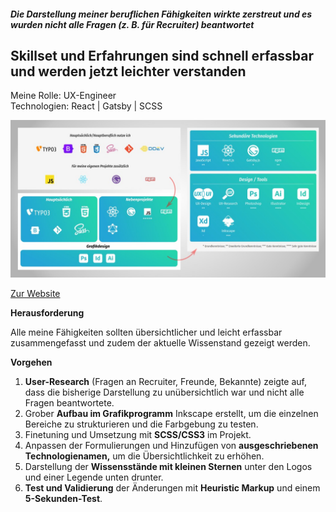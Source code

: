 ##### Die Darstellung meiner beruflichen Fähigkeiten wirkte zerstreut und es wurden nicht alle Fragen (z. B. für Recruiter) beantwortet

## Skillset und Erfahrungen sind schnell erfassbar und werden jetzt leichter verstanden

<p style="font-size: var(--fs-small-text); color: var(--col-gray)">Meine Rolle: UX-Engineer<br/>Technologien: React | Gatsby | SCSS</p>

![Vereinsseite der Tagesmütter](../images/SkillsRework.jpg)

[Zur Website](https://sascha-nabrotzky.github.io/skills)

**Herausforderung**

Alle meine Fähigkeiten sollten übersichtlicher und leicht erfassbar zusammengefasst und zudem der aktuelle Wissenstand gezeigt werden.

**Vorgehen**

1. **User-Research** (Fragen an Recruiter, Freunde, Bekannte) zeigte auf, dass die bisherige Darstellung zu unübersichtlich war und nicht alle Fragen beantwortete.
2. Grober **Aufbau im Grafikprogramm** Inkscape erstellt, um die einzelnen Bereiche zu strukturieren und die Farbgebung zu testen.
3. Finetuning und Umsetzung mit **SCSS/CSS3** im Projekt.
4. Anpassen der Formulierungen und Hinzufügen von **ausgeschriebenen Technologienamen,** um die Übersichtlichkeit zu erhöhen.
5. Darstellung der **Wissensstände mit kleinen Sternen** unter den Logos und einer Legende unten drunter.
6. **Test und Validierung** der Änderungen mit **Heuristic Markup** und einem **5-Sekunden-Test**.
